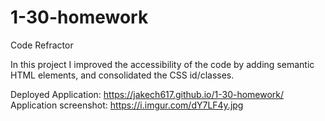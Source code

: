 # 1-30-homework
Code Refractor


In this project I improved the accessibility of the code by adding semantic HTML elements, and consolidated the CSS id/classes.


Deployed Application: https://jakech617.github.io/1-30-homework/
Application screenshot: https://i.imgur.com/dY7LF4y.jpg